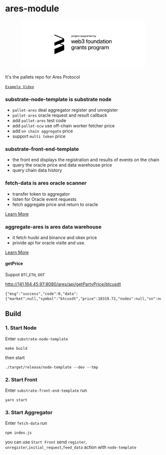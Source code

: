 # ares-module

<p align="center">
<img src=./badge_black.svg width = 400>
</p>

It's the pallets repo for Ares Protocol 

[`Example Video`](https://www.youtube.com/watch?v=HlYhsHFKzJw&t)

### substrate-node-template is substrate node
   *  `pallet-ares` deal aggregator register and unregister
   *  `pallet-ares` oracle request and result callback 
   *   add `pallet-ares` test code 
   *   add `pallet-ocw` use off-chain worker fetcher price 
   *   add `on chain aggregate` price
   *   support `multi token` price

   
### substrate-front-end-template 
  * the front end displays the registration and results of events on the chain
  * query the oracle price and data warehouse price
  * query chain data history

### fetch-data is ares oracle scanner
  * transfer token to aggregator
  * listen for Oracle event requests
  * fetch aggregate price and return to oracle
  
  [Learn More](https://github.com/aresprotocols/ares-module/tree/main/fetch-data)


### aggregate-ares is ares data warehouse 
  * it fetch huobi and binance and okex price
  * privide api for oracle visite and use. 

[Learn More](https://github.com/aresprotocols/ares-module/tree/main/aggregate-ares)

#### getPrice
Suppot `BTC`,`ETH`, `DOT`

http://141.164.45.97:8080/ares/api/getPartyPrice/btcusdt
```
{"msg":"success","code":0,"data":{"market":null,"symbol":"btcusdt","price":18319.72,"nodes":null,"sn":null,"systs":1607528442761,"ts":1607528442761}}
```

## Build

### 1. Start Node
Enter `substrate-node-template`
```
make build
```
then start
```
./target/release/node-template --dev --tmp
```

### 2. Start Front
Enter `substrate-front-end-template`
run
```
yarn start
```

### 3. Start Aggregator
Enter `fetch-data` run
```
npm index.js
```

you can use `Start Front` send `register`, `unregister`,`initial_request`,`feed_data` action with `node-template`

